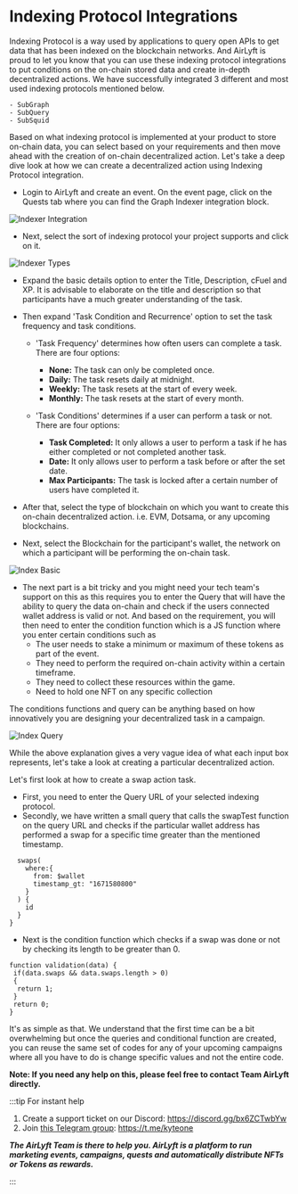 # Indexing Protocol Integrations

Indexing Protocol is a way used by applications to query open APIs to get data that has been indexed on the blockchain networks. And AirLyft is proud to let you know that you can use these indexing protocol integrations to put conditions on the on-chain stored data and create in-depth decentralized actions. We have successfully integrated 3 different and most used indexing protocols mentioned below.

    - SubGraph
    - SubQuery
    - SubSquid

Based on what indexing protocol is implemented at your product to store on-chain data, you can select based on your requirements and then move ahead with the creation of on-chain decentralized action. Let's take a deep dive look at how we can create a decentralized action using Indexing Protocol integration.

- Login to AirLyft and create an event. On the event page, click on the Quests tab where you can find the Graph Indexer integration block. 

![Indexer Integration](../../images/indexMain.png)

- Next, select the sort of indexing protocol your project supports and click on it.

![Indexer Types](../../images/indexTypes.png)

- Expand the basic details option to enter the Title, Description, cFuel and XP. It is advisable to elaborate on the title and description so that participants have a much greater understanding of the task.

- Then expand 'Task Condition and Recurrence' option to set the task frequency and task conditions. 
    - 'Task Frequency' determines how often users can complete a task. There are four options:
        - **None:** The task can only be completed once.
        - **Daily:** The task resets daily at midnight.
        - **Weekly:** The task resets at the start of every week.
        - **Monthly:** The task resets at the start of every month.

    - 'Task Conditions' determines if a user can perform a task or not. There are four options:
        - **Task Completed:** It only allows a user to perform a task if he has either completed or not completed another task.
        - **Date:** It only allows user to perform a task before or after the set date.
        - **Max Participants:** The task is locked after a certain number of users have completed it.

- After that, select the type of blockchain on which you want to create this on-chain decentralized action. i.e. EVM, Dotsama, or any upcoming blockchains.
- Next, select the Blockchain for the participant's wallet, the network on which a participant will be performing the on-chain task. 

![Index Basic](../../images/IndexBasic.png)

- The next part is a bit tricky and you might need your tech team's support on this as this requires you to enter the Query that will have the ability to query the data on-chain and check if the users connected wallet address is valid or not. And based on the requirement, you will then need to enter the condition function which is a JS function where you enter certain conditions such as 
  - The user needs to stake a minimum or maximum of these tokens as part of the event.
  - They need to perform the required on-chain activity within a certain timeframe.
  - They need to collect these resources within the game.
  - Need to hold one NFT on any specific collection

The conditions functions and query can be anything based on how innovatively you are designing your decentralized task in a campaign. 

![Index Query](../../images/IndexQuery.png)

While the above explanation gives a very vague idea of what each input box represents, let's take a look at creating a particular decentralized action. 

Let's first look at how to create a swap action task. 

- First, you need to enter the Query URL of your selected indexing protocol. 
- Secondly, we have written a small query that calls the swapTest function on the query URL and checks if the particular wallet address has performed a swap for a specific time greater than the mentioned timestamp.

```query swapTest($wallet: ID!) {
  swaps(
    where:{
      from: $wallet
      timestamp_gt: "1671580800"
    }
  ) {
    id
  }
}
```
- Next is the condition function which checks if a swap was done or not by checking its length to be greater than 0. 

```
function validation(data) {
 if(data.swaps && data.swaps.length > 0)
 {
  return 1;
 }
 return 0;
}
```

It's as simple as that. We understand that the first time can be a bit overwhelming but once the queries and conditional function are created, you can reuse the same set of codes for any of your upcoming campaigns where all you have to do is change specific values and not the entire code. 

**Note: If you need any help on this, please feel free to contact Team AirLyft directly.**

:::tip For instant help

1. Create a support ticket on our Discord: https://discord.gg/bx6ZCTwbYw
2. Join [this Telegram group](https://t.me/kyteone): https://t.me/kyteone

**_The AirLyft Team is there to help you. AirLyft is a platform to run marketing events, campaigns, quests and automatically distribute NFTs or Tokens as rewards._**

:::